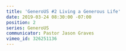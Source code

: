 ```yaml
---
title: 'GeneroUS #2 Living a Generous Life'
date: 2019-03-24 08:30:00 -07:00
position: 2
series: GeneroUS
communicator: Pastor Jason Graves
vimeo_id: 326251136
---
```


